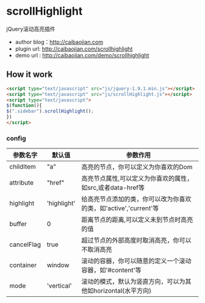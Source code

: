 # scrollHighlight
jQuery滚动高亮插件
- author blog：http://caibaojian.com
- plugin url:  http://caibaojian.com/scrollhighlight
- demo url  :  http://caibaojian.com/demo/scrollhighlight


## How it work

```html
<script type="text/javascript" src="js/jquery-1.9.1.min.js"></script>
<script type="text/javascript" src="js/scrollHighlight.js"></script>
<script type="text/javascript">
$(function(){
$(".sidebar").scrollHighlight();
})
</script>
```

### config

| 参数名字	  | 默认值	     | 参数作用
|-------------|--------------|------------------------------------------------------------------|
| childItem	  | "a"	         | 高亮的节点，你可以定义为你喜欢的Dom                              |
| attribute	  | "href"	     | 高亮节点属性,可以定义为你喜欢的属性，如src,或者data-href等       |
| highlight	  | 'highlight'	 | 给高亮节点添加的类，你可以改为你喜欢的类，如'active','current'等 |
| buffer	    | 0	           | 距离节点的距离,可以定义未到节点时高亮的值                        |
| cancelFlag  | true	       | 超过节点的外部高度时取消高亮，你可以不取消高亮                   |
| container	  | window	     | 滚动的容器，你可以随意的定义一个滚动容器，如'#content'等         |
| mode	      | 'vertical'	 | 滚动的模式，默认为竖直方向，可以为其他如horizontal(水平方向)     |


